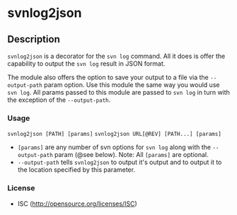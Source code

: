svnlog2json
========

## Description
`svnlog2json` is a decorator for the `svn log` command.  All it does
is offer the capability to output the `svn log` result in JSON format.

The module also offers the option to save your output to a file via
the `--output-path` param option.  Use this module the same way you
would use `svn log`.  All params passed to this module are passed to
`svn log` in turn with the exception of the `--output-path`.

### Usage

`svnlog2json [PATH] [params]`
`svnlog2json URL[@REV] [PATH...] [params]`

- `[params]` are any number of svn options for `svn log` along with
    the `--output-path` param (@see below).  Note: All `[params]` are
    optional.
- `--output-path` tells `svnlog2json` to output it's output and to
    output it to the location specified by this parameter.

### License
- ISC (http://opensource.org/licenses/ISC)
